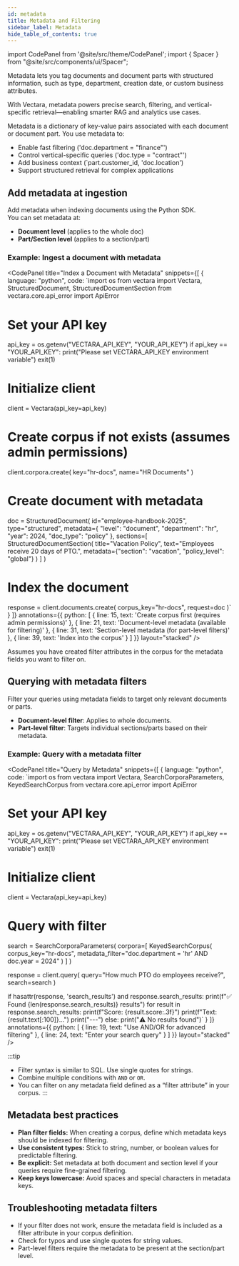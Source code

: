 ```yaml
---
id: metadata
title: Metadata and Filtering
sidebar_label: Metadata
hide_table_of_contents: true
---
```


import CodePanel from '@site/src/theme/CodePanel';
import { Spacer } from "@site/src/components/ui/Spacer";

Metadata lets you tag documents and document parts with structured 
information, such as type, department, creation date, or custom business 
attributes.

With Vectara, metadata powers precise search, filtering, and 
vertical-specific retrieval—enabling smarter RAG and analytics use cases.

Metadata is a dictionary of key-value pairs associated with each document 
or document part. You use metadata to:

- Enable fast filtering ('doc.department = "finance"')
- Control vertical-specific queries ('doc.type = "contract"')
- Add business context (`part.customer_id, 'doc.location')
- Support structured retrieval for complex applications

## Add metadata at ingestion

Add metadata when indexing documents using the Python SDK.  
You can set metadata at:

- **Document level** (applies to the whole doc)
- **Part/Section level** (applies to a section/part)

### Example: Ingest a document with metadata

<CodePanel
  title="Index a Document with Metadata"
  snippets={[
    {
      language: "python",
      code: `import os
from vectara import Vectara, StructuredDocument, StructuredDocumentSection
from vectara.core.api_error import ApiError

# Set your API key
api_key = os.getenv("VECTARA_API_KEY", "YOUR_API_KEY")
if api_key == "YOUR_API_KEY":
    print("Please set VECTARA_API_KEY environment variable")
    exit(1)

# Initialize client
client = Vectara(api_key=api_key)

# Create corpus if not exists (assumes admin permissions)
client.corpora.create(
    key="hr-docs",
    name="HR Documents"
)

# Create document with metadata
doc = StructuredDocument(
    id="employee-handbook-2025",
    type="structured",
    metadata={
        "level": "document",
        "department": "hr",
        "year": 2024,
        "doc_type": "policy"
    },
    sections=[
        StructuredDocumentSection(
            title="Vacation Policy",
            text="Employees receive 20 days of PTO.",
            metadata={"section": "vacation", "policy_level": "global"}
        )
    ]
)

# Index the document
response = client.documents.create(
    corpus_key="hr-docs",
    request=doc
)`
    }
  ]}
  annotations={{
    python: [
      { line: 15, text: 'Create corpus first (requires admin permissions)' },
      { line: 21, text: 'Document-level metadata (available for filtering)' },
      { line: 31, text: 'Section-level metadata (for part-level filters)' },
      { line: 39, text: 'Index into the corpus' }
    ]
  }}
  layout="stacked"
/>

Assumes you have created filter attributes in the corpus for the metadata 
fields you want to filter on.

## Querying with metadata filters

Filter your queries using metadata fields to target only relevant documents or 
parts.

- **Document-level filter**: Applies to whole documents.
- **Part-level filter**: Targets individual sections/parts based on their metadata.

### Example: Query with a metadata filter

<CodePanel
  title="Query by Metadata"
  snippets={[
    {
      language: "python",
      code: `import os
from vectara import Vectara, SearchCorporaParameters, KeyedSearchCorpus
from vectara.core.api_error import ApiError

# Set your API key
api_key = os.getenv("VECTARA_API_KEY", "YOUR_API_KEY")
if api_key == "YOUR_API_KEY":
    print("Please set VECTARA_API_KEY environment variable")
    exit(1)

# Initialize client
client = Vectara(api_key=api_key)

# Query with filter
search = SearchCorporaParameters(
    corpora=[
        KeyedSearchCorpus(
            corpus_key="hr-docs",
            metadata_filter="doc.department = 'hr' AND doc.year = 2024"
        )
    ]
)

response = client.query(
    query="How much PTO do employees receive?",
    search=search
)

if hasattr(response, 'search_results') and response.search_results:
    print(f"✅ Found {len(response.search_results)} results")
    for result in response.search_results:
        print(f"Score: {result.score:.3f}")
        print(f"Text: {result.text[:100]}...")
        print("---")
else:
    print("⚠️ No results found")`
    }
  ]}
  annotations={{
    python: [
      { line: 19, text: "Use AND/OR for advanced filtering" },
      { line: 24, text: "Enter your search query" }
    ]
  }}
  layout="stacked"
/>

:::tip
* Filter syntax is similar to SQL. Use single quotes for strings.  
* Combine multiple conditions with `AND` or `OR`.  
* You can filter on any metadata field defined as a “filter attribute” in your 
  corpus.
:::


## Metadata best practices

- **Plan filter fields:** When creating a corpus, define which metadata 
  keys should be indexed for filtering.
- **Use consistent types:** Stick to string, number, or boolean values 
  for predictable filtering.
- **Be explicit:** Set metadata at both document and section level if your 
  queries require fine-grained filtering.
- **Keep keys lowercase:** Avoid spaces and special characters in metadata 
  keys.

## Troubleshooting metadata filters

- If your filter does not work, ensure the metadata field is included as a 
  filter attribute in your corpus definition.
- Check for typos and use single quotes for string values.
- Part-level filters require the metadata to be present at the section/part 
  level.
